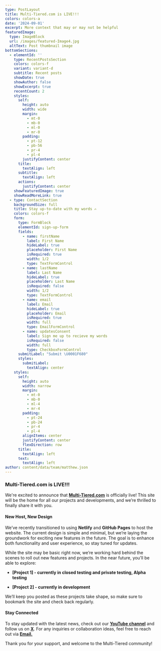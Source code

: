 ```yaml
---
type: PostLayout
title: Multi-Tiered.com is LIVE!!!
colors: colors-a
date: '2024-09-01'
excerpt: More context that may or may not be helpful
featuredImage:
  type: ImageBlock
  url: /images/featured-Image4.jpg
  altText: Post thumbnail image
bottomSections:
  - elementId: ''
    type: RecentPostsSection
    colors: colors-f
    variant: variant-d
    subtitle: Recent posts
    showDate: true
    showAuthor: false
    showExcerpt: true
    recentCount: 2
    styles:
      self:
        height: auto
        width: wide
        margin:
          - mt-0
          - mb-0
          - ml-0
          - mr-0
        padding:
          - pt-12
          - pb-56
          - pr-4
          - pl-4
        justifyContent: center
      title:
        textAlign: left
      subtitle:
        textAlign: left
      actions:
        justifyContent: center
    showFeaturedImage: true
    showReadMoreLink: true
  - type: ContactSection
    backgroundSize: full
    title: Stay up-to-date with my words ✍️
    colors: colors-f
    form:
      type: FormBlock
      elementId: sign-up-form
      fields:
        - name: firstName
          label: First Name
          hideLabel: true
          placeholder: First Name
          isRequired: true
          width: 1/2
          type: TextFormControl
        - name: lastName
          label: Last Name
          hideLabel: true
          placeholder: Last Name
          isRequired: false
          width: 1/2
          type: TextFormControl
        - name: email
          label: Email
          hideLabel: true
          placeholder: Email
          isRequired: true
          width: full
          type: EmailFormControl
        - name: updatesConsent
          label: Sign me up to recieve my words
          isRequired: false
          width: full
          type: CheckboxFormControl
      submitLabel: "Submit \U0001F680"
      styles:
        submitLabel:
          textAlign: center
    styles:
      self:
        height: auto
        width: narrow
        margin:
          - mt-0
          - mb-0
          - ml-4
          - mr-4
        padding:
          - pt-24
          - pb-24
          - pr-4
          - pl-4
        alignItems: center
        justifyContent: center
        flexDirection: row
      title:
        textAlign: left
      text:
        textAlign: left
author: content/data/team/matthew.json
---
```

### Multi-Tiered.com is LIVE!!!

We're excited to announce that [**Multi-Tiered.com**](Multi-Tiered.com) is officially live! This site will be the home for all our projects and developments, and we’re thrilled to finally share it with you.

#### New Host, New Design

We’ve recently transitioned to using **Netlify** and **GitHub Pages** to host the website. The current design is simple and minimal, but we’re laying the groundwork for exciting new features in the future. The goal is to enhance both functionality and user experience, so stay tuned for updates.

While the site may be basic right now, we’re working hard behind the scenes to roll out new features and projects. In the near future, you’ll be able to explore:

*   **\[Project 1] - currently in closed testing and private testing, Alpha testing**

*   **\[Project 2] - currently in development**

We’ll keep you posted as these projects take shape, so make sure to bookmark the site and check back regularly.

#### Stay Connected

To stay updated with the latest news, check out our [**YouTube channel**](https://www.youtube.com/@Multi-Tiered) and follow us on [**X**](https://x.com/multi_tiered). For any inquiries or collaboration ideas, feel free to reach out via [**Email.**](multi-tiered@protonmail.com)

Thank you for your support, and welcome to the Multi-Tiered community!

